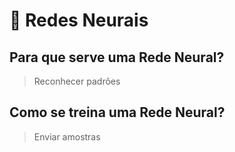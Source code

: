 # 🧠 Redes Neurais

## Para que serve uma Rede Neural?

> Reconhecer padrões

## Como se treina uma Rede Neural?

> Enviar amostras
